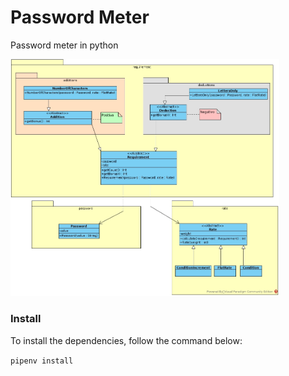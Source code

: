 # Password Meter
Password meter in python

<img width="430" src="class_diagram.jpeg">

### Install

To install the dependencies, follow the command below:

`pipenv install`
